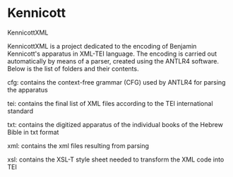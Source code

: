 # Kennicott

<h>KennicottXML</h>

KennicottXML is a project dedicated to the encoding of Benjamin Kennicott's apparatus in XML-TEI language. 
The encoding is carried out automatically by means of a parser, created using the ANTLR4 software. 
Below is the list of folders and their contents.

cfg: contains the context-free grammar (CFG) used by ANTLR4 for parsing the apparatus

tei: contains the final list of XML files according to the TEI international standard

txt: contains the digitized apparatus of the individual books of the Hebrew Bible in txt format

xml: contains the xml files resulting from parsing

xsl: contains the XSL-T style sheet needed to transform the XML code into TEI
